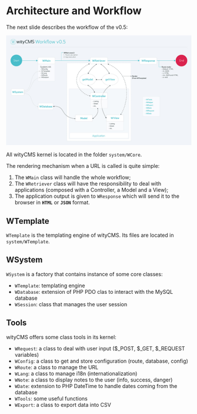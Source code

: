 # Architecture and Workflow
The next slide describes the workflow of the v0.5:

![](../images/wityCMS-workflow.jpg)

All wityCMS kernel is located in the folder `system/WCore`.

The rendering mechanism when a URL is called is quite simple:
1. The `WMain` class will handle the whole workflow;
2. The `WRetriever` class will have the responsibility to deal with applications (composed with a Controller, a Model and a View);
3. The application output is given to `WResponse` which will send it to the browser in **`HTML`** or **`JSON`** format.

## WTemplate
`WTemplate` is the templating engine of wityCMS.
Its files are located in `system/WTemplate`.

## WSystem
`WSystem` is a factory that contains instance of some core classes:
- `WTemplate`: templating engine
- `WDatabase`: extension of PHP PDO clas to interact with the MySQL database
- `WSession`: class that manages the user session

## Tools
wityCMS offers some class tools in its kernel:
- `WRequest`: a class to deal with user input ($_POST, $_GET, $_REQUEST variables)
- `WConfig`: a class to get and store configuration (route, database, config)
- `WRoute`: a class to manage the URL
- `WLang`: a class to manage i18n (internationalization)
- `WNote`: a class to display notes to the user (info, success, danger)
- `WDate`: extension to PHP DateTime to handle dates coming from the database
- `WTools`: some useful functions
- `WExport`: a class to export data into CSV
